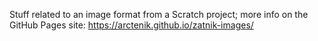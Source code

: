Stuff related to an image format from a Scratch project; more info on the GitHub Pages site: https://arctenik.github.io/zatnik-images/